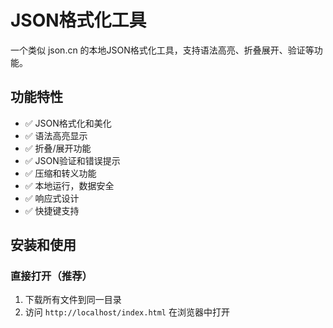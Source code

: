 # JSON格式化工具

一个类似 json.cn 的本地JSON格式化工具，支持语法高亮、折叠展开、验证等功能。

## 功能特性

- ✅ JSON格式化和美化
- ✅ 语法高亮显示
- ✅ 折叠/展开功能
- ✅ JSON验证和错误提示
- ✅ 压缩和转义功能
- ✅ 本地运行，数据安全
- ✅ 响应式设计
- ✅ 快捷键支持

## 安装和使用

###  直接打开（推荐）
1. 下载所有文件到同一目录
2. 访问 `http://localhost/index.html` 在浏览器中打开



 